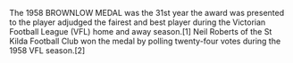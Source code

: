 The 1958 BROWNLOW MEDAL was the 31st year the award was presented to the player adjudged the fairest and best player during the Victorian Football League (VFL) home and away season.[1] Neil Roberts of the St Kilda Football Club won the medal by polling twenty-four votes during the 1958 VFL season.[2]
